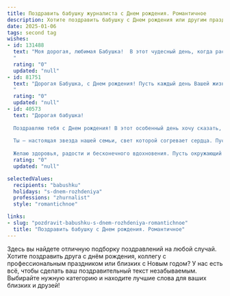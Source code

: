 ```yaml
---
title: Поздравить бабушку журналиста c Днем рождения. Романтичное
description: Хотите поздравить бабушку c Днем рождения или другим праздником? Наш ИИ создаст незабываемое поздравление, а вы обязательно выделитесь среди других.  
date: 2025-01-06
tags: second tag
wishes:
- id: 131488
  text: "Моя дорогая, любимая Бабушка!  В этот чудесный день, когда расцветает вся природа,  я хочу поздравить тебя с Днём рождения!  Твоя жизнь – это целая книга, полная ярких событий, интересных репортажей и  трогательных историй, написанных  пером талантливого журналиста,  мастера слова и  настоящего хранителя семейных традиций. Пусть каждый новый день будет наполнен  радостью,  теплотой и  любвию, как самые лучшие  заголовки в твоей  уникальной  книге жизни.  Я бесконечно тебя люблю!
  "
  rating: "0"
  updated: "null"
- id: 81751
  text: "Дорогая Бабушка, с Днем рождения! Пусть каждый день Вашей жизни будет полон ярких красок, как Ваше слово в журналистике, и благоуханием любви, как самые трогательные истории, что Вы умеете рассказывать.
  "
  rating: "0"
  updated: "null"
- id: 40573
  text: "Дорогая бабушка!
  
  Поздравляю тебя с Днем рождения! В этот особенный день хочу сказать, что ты — как прекрасный журналист, умеющий находить красоту даже в самых простых моментах жизни. Твои истории, полные мудрости и тепла, вдохновляют нас и дарят надежду.
  
  Ты — настоящая звезда нашей семьи, свет которой согревает сердца. Пусть каждый новый день будет наполнен яркими впечатлениями, как страницы любимой книги, а твоя жизнь — захватывающей историей любви и счастья.
  
  Желаю здоровья, радости и бесконечного вдохновения. Пусть окружающий мир быть столь же любознательным и интересным, как твои материалы. С любовью и уважением, твой преданный читатель!"
  rating: "0"
  updated: "null"

selectedValues:
  recipients: "babushku"
  holidays: "s-dnem-rozhdeniya"
  professions: "zhurnalist"
  style: "romantichnoe"

links:
- slug: "pozdravit-babushku-s-dnem-rozhdeniya-romantichnoe"
  title: "Поздравить бабушку c Днем рождения. Романтичное"
---
```


Здесь вы найдете отличную подборку поздравлений на любой случай.
Хотите поздравить друга с днём рождения, коллегу с профессиональным праздником или близких с Новым годом? У нас есть всё, чтобы сделать ваш поздравительный текст незабываемым. Выбирайте нужную категорию и находите лучшие слова для ваших близких и друзей!
